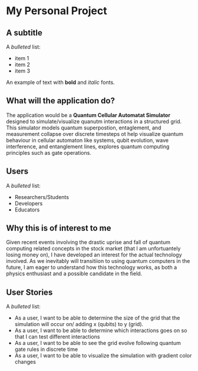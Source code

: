 # My Personal Project

## A subtitle

A *bulleted* list:
- item 1
- item 2
- item 3

An example of text with **bold** and *italic* fonts.  

## What will the application do?

The application would be a **Quantum Cellular Automatat Simulator** designed to simulate/visualize quanutm interactions in a structured grid.
This simulator models quantum superpostion, entaglement, and measurement collapse over discrete timesteps ot help visualize quantum behaviour in 
cellular automaton like systems, qubit evolution, wave interference, and entanglement lines, explores quantum computing principles such as gate operations.

## Users

A *bulleted* list:
- Researchers/Students
- Developers
- Educators

## Why this is of interest to me

Given recent events involving the drastic uprise and fall of quantum computing related concepts in the stock market (that I am unfortuantely losing money on), I have developed an interest for the actual technology involved. As we inevitably will transitiion to using quantum computers in the future, I am eager to understand how this technology works, as both a physics enthusiast and a possible candidate in the field.


## User Stories

A *bulleted* list:
- As a user, I want to be able to determine the size of the grid that the simulation will occur on/ adding x (qubits)  to y (grid).
- As a user, I want to be able to determine which interactions goes on so that I can test different interactions
- As a user, I want to be able to see the grid evolve following quantum gate rules in discrete time
- As a user, I want to be able to visualize the simulation with gradient color changes

